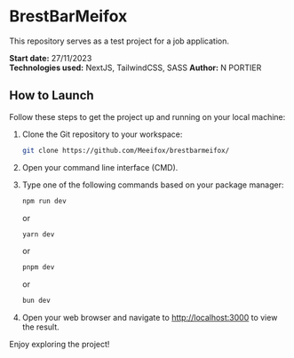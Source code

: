 # BrestBarMeifox

This repository serves as a test project for a job application.

**Start date:** 27/11/2023  
**Technologies used:** NextJS, TailwindCSS, SASS
**Author:** N PORTIER

## How to Launch

Follow these steps to get the project up and running on your local machine:

1. Clone the Git repository to your workspace:

    ```bash
    git clone https://github.com/Meeifox/brestbarmeifox/
    ```

2. Open your command line interface (CMD).

3. Type one of the following commands based on your package manager:

    ```bash
    npm run dev
    ```

    or

    ```bash
    yarn dev
    ```

    or

    ```bash
    pnpm dev
    ```

    or

    ```bash
    bun dev
    ```

4. Open your web browser and navigate to [http://localhost:3000](http://localhost:3000) to view the result.

Enjoy exploring the project!
